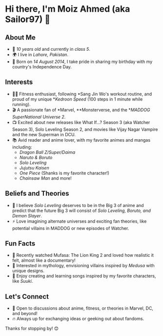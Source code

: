 # Hi there, I'm Moiz Ahmed (aka Sailor97) 👋

## About Me  
- 🔭 *10 years old* and currently in *class 5*.  
- 🌍 I live in *Lahore, Pakistan*.  
- 📅 Born on *14 August 2014*, I take pride in sharing my birthday with my country's Independence Day.  

## Interests  
- 🏋️‍♂️ Fitness enthusiast, following *Sang Jin Wo's workout routine, and proud of my unique **Kedroon Speed* (100 steps in 1 minute while running).  
- 🎬 A passionate fan of *Marvel, **Monsterverse, and the **MADDOG SuperNational Universe 2*.  
- 📺 Excited about new releases like What If...? Season 3 (aka Watcher Season 3), Solo Leveling Season 2, and movies like Vijay Nagar Vampire and the new Superman in DCU.  
- 📚 Avid reader and anime lover, with my favorite animes and mangas including:  
  - *Dragon Ball Z/Super/Daima*  
  - *Naruto & Boruto*  
  - *Solo Leveling*  
  - *Jujutsu Kaisen*  
  - *One Piece* (Shanks is my favorite character!)  
  - *Chainsaw Man* and more!  

## Beliefs and Theories  
- 🤔 I believe *Solo Leveling* deserves to be in the Big 3 of anime and predict that the future Big 3 will consist of *Solo Leveling, Boruto, and Demon Slayer*.  
- ⚡ Love imagining alternate universes and exciting fan theories, like potential villains in MADDOG or new episodes of Watcher.  

## Fun Facts  
- 🐾 Recently watched Mufasa: The Lion King 2 and loved how realistic it felt, almost like a documentary!  
- 🧠 Interested in mythology, envisioning villains inspired by *Medusa* with unique designs.  
- 🎵 Enjoy creating and learning songs inspired by my favorite characters, like *Suuki*.  

## Let's Connect  
- 💬 Open to discussions about anime, fitness, or theories in Marvel, DC, and beyond!  
- 🔥 Always up for exchanging ideas or geeking out about fandoms.  

Thanks for stopping by! 😊

